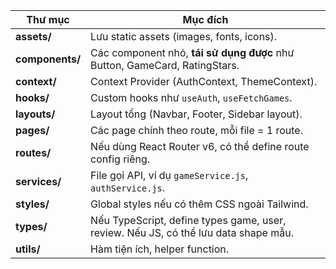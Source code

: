 | **Thư mục**     | **Mục đích**                                                                        |
| --------------- | ----------------------------------------------------------------------------------- |
| **assets/**     | Lưu static assets (images, fonts, icons).                                           |
| **components/** | Các component nhỏ, **tái sử dụng được** như Button, GameCard, RatingStars.          |
| **context/**    | Context Provider (AuthContext, ThemeContext).                                       |
| **hooks/**      | Custom hooks như `useAuth`, `useFetchGames`.                                        |
| **layouts/**    | Layout tổng (Navbar, Footer, Sidebar layout).                                       |
| **pages/**      | Các page chính theo route, mỗi file = 1 route.                                      |
| **routes/**     | Nếu dùng React Router v6, có thể define route config riêng.                         |
| **services/**   | File gọi API, ví dụ `gameService.js`, `authService.js`.                             |
| **styles/**     | Global styles nếu có thêm CSS ngoài Tailwind.                                       |
| **types/**      | Nếu TypeScript, define types game, user, review. Nếu JS, có thể lưu data shape mẫu. |
| **utils/**      | Hàm tiện ích, helper function.                                                      |
